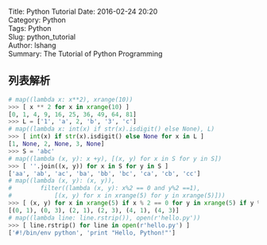 Title: Python Tutorial
Date: 2016-02-24 20:20  
Category: Python  
Tags: Python  
Slug: python_tutorial   
Author: lshang  
Summary: The Tutorial of Python Programming  

## 列表解析  
```python
# map((lambda x: x**2), xrange(10))
>>> [ x ** 2 for x in xrange(10) ]
[0, 1, 4, 9, 16, 25, 36, 49, 64, 81]
>>> L = ['1', 'a', 2, 'b', '3', 'c']
# map((lambda x: int(x) if str(x).isdigit() else None), L)
>>> [ int(x) if str(x).isdigit() else None for x in L ]
[1, None, 2, None, 3, None]
>>> S = 'abc'
# map((lambda (x, y): x +y), [(x, y) for x in S for y in S])
>>> [ ''.join((x, y)) for x in S for y in S ]
['aa', 'ab', 'ac', 'ba', 'bb', 'bc', 'ca', 'cb', 'cc']
# map((lambda (x, y): (x, y)), 
#        filter((lambda (x, y): x%2 == 0 and y%2 ==1), 
#            [(x, y) for x in xrange(5) for y in xrange(5)]))
>>> [ (x, y) for x in xrange(5) if x % 2 == 0 for y in xrange(5) if y % 2 == 1 ]
[(0, 1), (0, 3), (2, 1), (2, 3), (4, 1), (4, 3)]
# map((lambda line: line.rstrip()), open(r'hello.py'))
>>> [ line.rstrip() for line in open(r'hello.py') ]
['#!/bin/env python', 'print "Hello, Python!"']
```
